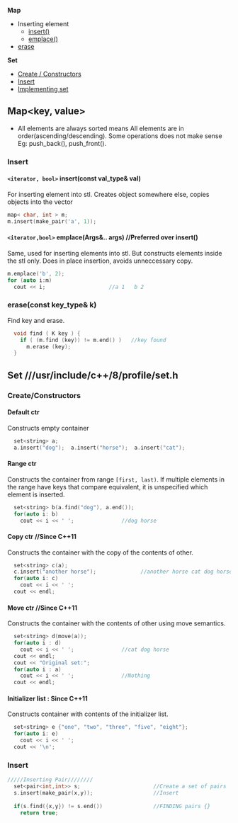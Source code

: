 **Map**
- Inserting element
  - [insert()](#mins)
  - [emplace()](#emp)
- [erase](#merase)

**Set**
- [Create / Constructors](#scre)
- [Insert](#sins)
- [Implementing set](set)



## Map<key, value>
- All elements are always sorted means All elements are in order(ascending/descending). Some operations does not make sense Eg: push_back(), push_front().

### Insert
<a name=mins></a>
#### `<iterator, bool>` insert(const val_type& val)
For inserting element into stl. Creates object somewhere else, copies objects into the vector
```cpp
map< char, int > m;
m.insert(make_pair('a', 1));
```
<a name=emp></a>
#### `<iterator,bool>` emplace(Args&.. args)   //Preferred over insert()
Same, used for inserting elements into stl. But constructs elements inside the stl only. Does in place insertion, avoids unneccessary copy.
```cpp  
m.emplace('b', 2);
for (auto i:m)
  cout << i;                    //a 1   b 2
```

<a name=merase></a>
### erase(const key_type& k)
Find key and erase.
```cpp
  void find ( K key ) {
    if ( (m.find (key)) != m.end() )   //key found
      m.erase (key);
  }
```

## Set ///usr/include/c++/8/profile/set.h
<a name=scre></a>
### Create/Constructors
#### Default ctr
Constructs empty container
```cpp
  set<string> a;
  a.insert("dog");  a.insert("horse");  a.insert("cat");
```

#### Range ctr
Constructs the container from range `[first, last)`. If multiple elements in the range have keys that compare equivalent, it is unspecified which element is inserted.
```cpp
  set<string> b(a.find("dog"), a.end());
  for(auto i: b)
    cout << i << ' ';               //dog horse
```

#### Copy ctr //Since C++11
Constructs the container with the copy of the contents of other.
```cpp
  set<string> c(a);
  c.insert("another horse");              //another horse cat dog horse
  for(auto i: c)
    cout << i << ' ';
  cout << endl;
```

#### Move ctr     //Since C++11
Constructs the container with the contents of other using move semantics.
```cpp
  set<string> d(move(a));
  for(auto i : d)
    cout << i << ' ';               //cat dog horse
  cout << endl;
  cout << "Original set:";
  for(auto i : a)
    cout << i << ' ';               //Nothing
  cout << endl;
```

#### Initializer list : Since C++11
Constructs container with contents of the initializer list.
```cpp
  set<string> e {"one", "two", "three", "five", "eight"};
  for(auto i: e)
    cout << i << ' ';
  cout << '\n';
```

<a name=sins></a>
### Insert
```cpp
/////Inserting Pair////////
  set<pair<int,int>> s;                       //Create a set of pairs
  s.insert(make_pair(x,y));                   //Insert
  
  if(s.find({x,y}) != s.end())                //FINDING pairs {}
    return true;
```
